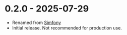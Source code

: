 # 0.2.0 - 2025-07-29

* Renamed from [Simfony](https://crates.io/crates/simfony)
* Initial release. Not recommended for production use.

